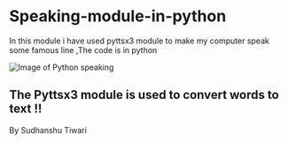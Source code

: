 # Speaking-module-in-python
In this module i have used pyttsx3 module to make my computer speak some famous line ,The code is in python

![Image of Python speaking ](https://www.thepythoncode.com/media/articles/text-to-speech-in-python.PNG?ezimgfmt=rs:380x206/rscb3/ng:webp/ngcb3.png)

## The Pyttsx3 module is used to convert words to text !!

By Sudhanshu Tiwari

